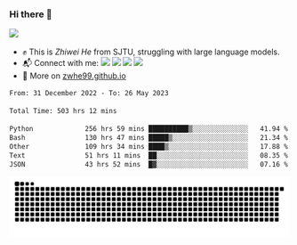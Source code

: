 ### Hi there 👋 

![](https://komarev.com/ghpvc/?username=zwhe99)
- :fist: This is *Zhiwei He* from SJTU, struggling with large language models.
- :mailbox_with_mail: Connect with me: <a href = "mailto: hezw.tkcw@gmail.com"><img src="https://img.shields.io/badge/-Mail1-red?style=flat&logo=gmail&logoColor=white" target="_blank"></a> <a href = "mailto: zwhe.cs@sjtu.edu.cn"><img src="https://img.shields.io/badge/-Mail2-%23333?style=flat&logo=gmail&logoColor=white" target="_blank"></a> <a href = "https://twitter.com/zwhe99"><img src="https://img.shields.io/badge/-Twitter-%234a99e9?style=flat&logo=twitter&logoColor=white" target="_blank"></a> <a href = "https://www.zhihu.com/people/hbenmazi-8"><img src="https://img.shields.io/badge/-%E7%9F%A5%E4%B9%8E-%232f6be0" target="_blank"></a>
- :blue_book: More on [zwhe99.github.io](https://zwhe99.github.io/)
<!--START_SECTION:waka-->

```text
From: 31 December 2022 - To: 26 May 2023

Total Time: 503 hrs 12 mins

Python             256 hrs 59 mins ██████████▒░░░░░░░░░░░░░░   41.94 %
Bash               130 hrs 47 mins █████▒░░░░░░░░░░░░░░░░░░░   21.34 %
Other              109 hrs 34 mins ████▒░░░░░░░░░░░░░░░░░░░░   17.88 %
Text               51 hrs 11 mins  ██░░░░░░░░░░░░░░░░░░░░░░░   08.35 %
JSON               43 hrs 52 mins  █▓░░░░░░░░░░░░░░░░░░░░░░░   07.16 %
```

<!--END_SECTION:waka-->
![](https://raw.githubusercontent.com/zwhe99/zwhe99/main/assets/github-contribution-grid-snake.svg)
